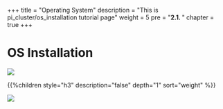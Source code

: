+++
title = "Operating System"
description = "This is pi_cluster/os_installation tutorial page"
weight = 5 
pre = "<b>2.1. </b>"
chapter = true
+++

# OS Installation

![](/images/hack4easy/os.png)

{{%children style="h3" description="false" depth="1" sort="weight" %}}

![](/images/hack4easy/docker.png)
